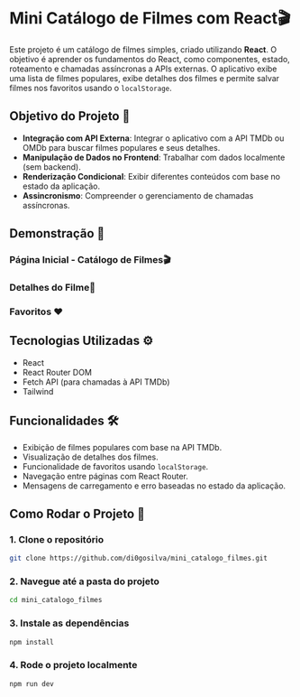 # Mini Catálogo de Filmes com React🎬

Este projeto é um catálogo de filmes simples, criado utilizando **React**. O objetivo é aprender os fundamentos do React, como componentes, estado, roteamento e chamadas assíncronas a APIs externas. O aplicativo exibe uma lista de filmes populares, exibe detalhes dos filmes e permite salvar filmes nos favoritos usando o `localStorage`.

## Objetivo do Projeto 🎯

- **Integração com API Externa**: Integrar o aplicativo com a API TMDb ou OMDb para buscar filmes populares e seus detalhes.
- **Manipulação de Dados no Frontend**: Trabalhar com dados localmente (sem backend).
- **Renderização Condicional**: Exibir diferentes conteúdos com base no estado da aplicação.
- **Assincronismo**: Compreender o gerenciamento de chamadas assíncronas.

## Demonstração 📸

### Página Inicial - Catálogo de Filmes🎬

### Detalhes do Filme🍿

### Favoritos ❤️

## Tecnologias Utilizadas ⚙️

- React
- React Router DOM
- Fetch API (para chamadas à API TMDb)
- Tailwind

## Funcionalidades 🛠️

- Exibição de filmes populares com base na API TMDb.
- Visualização de detalhes dos filmes.
- Funcionalidade de favoritos usando `localStorage`.
- Navegação entre páginas com React Router.
- Mensagens de carregamento e erro baseadas no estado da aplicação.

## Como Rodar o Projeto 🔧

### 1. Clone o repositório

```bash
git clone https://github.com/di0gosilva/mini_catalogo_filmes.git
```

### 2. Navegue até a pasta do projeto

```bash
cd mini_catalogo_filmes
```

### 3. Instale as dependências

```bash
npm install
```

### 4. Rode o projeto localmente

```bash
npm run dev
```
